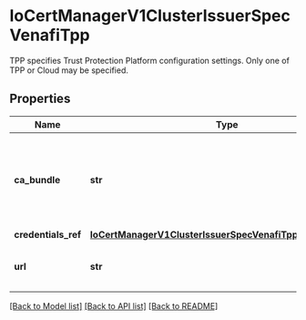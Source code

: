 # IoCertManagerV1ClusterIssuerSpecVenafiTpp

TPP specifies Trust Protection Platform configuration settings. Only one of TPP or Cloud may be specified.
## Properties
Name | Type | Description | Notes
------------ | ------------- | ------------- | -------------
**ca_bundle** | **str** | CABundle is a PEM encoded TLS certificate to use to verify connections to the TPP instance. If specified, system roots will not be used and the issuing CA for the TPP instance must be verifiable using the provided root. If not specified, the connection will be verified using the cert-manager system root certificates. | [optional] 
**credentials_ref** | [**IoCertManagerV1ClusterIssuerSpecVenafiTppCredentialsRef**](IoCertManagerV1ClusterIssuerSpecVenafiTppCredentialsRef.md) |  | 
**url** | **str** | URL is the base URL for the vedsdk endpoint of the Venafi TPP instance, for example: \&quot;https://tpp.example.com/vedsdk\&quot;. | 

[[Back to Model list]](../README.md#documentation-for-models) [[Back to API list]](../README.md#documentation-for-api-endpoints) [[Back to README]](../README.md)


